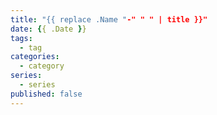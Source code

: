 ```yaml
---
title: "{{ replace .Name "-" " " | title }}"
date: {{ .Date }}
tags:
  - tag
categories:
  - category
series:
  - series
published: false
---
```

